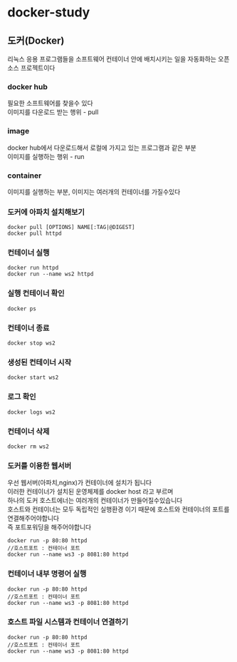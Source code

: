 # docker-study

## 도커(Docker)
리눅스 응용 프로그램들을 소프트웨어 컨테이너 안에 배치시키는 일을 자동화하는 오픈 소스 프로젝트이다

### docker hub
필요한 소프트웨어를 찾을수 있다<br/>
이미지를 다운로드 받는 행위 - pull

### image
docker hub에서 다운로드해서 로컬에 가지고 있는 프로그램과 같은 부분<br/>
이미지를 실행하는 행위 - run

### container
이미지를 실행하는 부분, 이미지는 여러개의 컨테이너를 가질수있다

### 도커에 아파치 설치해보기
```
docker pull [OPTIONS] NAME[:TAG|@DIGEST]
docker pull httpd
```
### 컨테이너 실행
```
docker run httpd
docker run --name ws2 httpd
```
### 실행 컨테이너 확인
```
docker ps
```
### 컨테이너 종료
```
docker stop ws2
```
### 생성된 컨테이너 시작
```
docker start ws2
```
### 로그 확인
```
docker logs ws2
```
### 컨테이너 삭제
```
docker rm ws2
```

### 도커를 이용한 웹서버
우선 웹서버(아파치,nginx)가 컨테이너에 설치가 됩니다<br/>
이러한 컨테이너가 설치된 운영체제를 docker host 라고 부르며<br/>
하나의 도커 호스트에너는 여러개의 컨테이너가 만들어질수있습니다<br/>
호스트와 컨테이너는 모두 독립적인 실행환경 이기 때문에 호스트와 컨테이너의 포트를 연결해주어야합니다<br/>
즉 포트포워딩을 해주어야합니다
```
docker run -p 80:80 httpd
//호스트포트 : 컨테이너 포트
docker run --name ws3 -p 8081:80 httpd
```

### 컨테이너 내부 명령어 실행
```
docker run -p 80:80 httpd
//호스트포트 : 컨테이너 포트
docker run --name ws3 -p 8081:80 httpd
```

### 호스트 파일 시스템과 컨테이너 연결하기
```
docker run -p 80:80 httpd
//호스트포트 : 컨테이너 포트
docker run --name ws3 -p 8081:80 httpd
```

